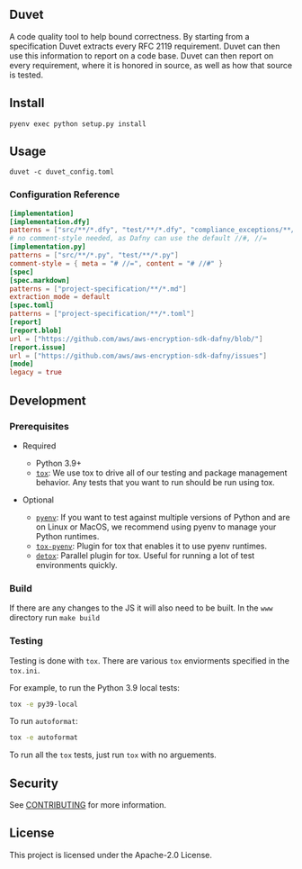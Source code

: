 ## Duvet

A code quality tool to help bound correctness.
By starting from a specification Duvet extracts every RFC 2119 requirement.
Duvet can then use this information to report on a code base.
Duvet can then report on every requirement,
where it is honored in source,
as well as how that source is tested.

## Install

```
pyenv exec python setup.py install
```

## Usage

```commandline
duvet -c duvet_config.toml
```

### Configuration Reference

```toml
[implementation]
[implementation.dfy]
patterns = ["src/**/*.dfy", "test/**/*.dfy", "compliance_exceptions/**/*.txt"]
# no comment-style needed, as Dafny can use the default //#, //=
[implementation.py]
patterns = ["src/**/*.py", "test/**/*.py"]
comment-style = { meta = "# //=", content = "# //#" }
[spec]
[spec.markdown]
patterns = ["project-specification/**/*.md"]
extraction_mode = default
[spec.toml]
patterns = ["project-specification/**/*.toml"]
[report]
[report.blob]
url = ["https://github.com/aws/aws-encryption-sdk-dafny/blob/"]
[report.issue]
url = ["https://github.com/aws/aws-encryption-sdk-dafny/issues"]
[mode]
legacy = true
```

## Development

### Prerequisites

* Required

    * Python 3.9+
    * [`tox`](http://tox.readthedocs.io/): We use tox to drive all of our testing and package management behavior.
      Any tests that you want to run should be run using tox.

* Optional

    * [`pyenv`](https://github.com/pyenv/pyenv): If you want to test against multiple versions of Python and are on
      Linux or MacOS,
      we recommend using pyenv to manage your Python runtimes.
    * [`tox-pyenv`](https://pypi.org/project/tox-pyenv/): Plugin for tox that enables it to use pyenv runtimes.
    * [`detox`](https://pypi.org/project/detox/): Parallel plugin for tox. Useful for running a lot of test environments
      quickly.

### Build

If there are any changes to the JS
it will also need to be built.
In the `www` directory run `make build`

### Testing

Testing is done with `tox`. There are various `tox` enviorments specified in the `tox.ini`.

For example, to run the Python 3.9 local tests:

```bash
tox -e py39-local
```

To run `autoformat`:

```bash
tox -e autoformat
```

To run all the `tox` tests, just run `tox` with no arguements.

## Security

See [CONTRIBUTING](CONTRIBUTING.md#security-issue-notifications) for more information.

## License

This project is licensed under the Apache-2.0 License.

